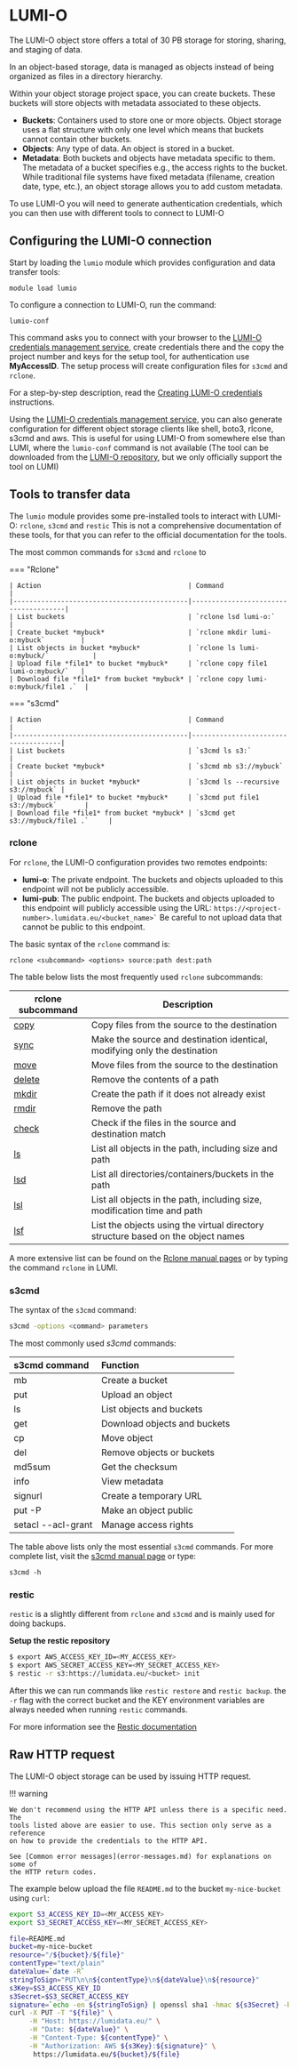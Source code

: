 # LUMI-O

[auth.lumidata.eu]: https://auth.lumidata.eu
[lumi-o-tools]: https://github.com/Lumi-supercomputer/LUMI-O-tools
[rclone-manual]: https://rclone.org/docs/

The LUMI-O object store offers a total of 30 PB storage for storing, sharing,
and staging of data.

In an object-based storage, data is managed as objects instead of being
organized as files in a directory hierarchy.

Within your object storage project space, you can create buckets. These buckets
will store objects with metadata associated to these objects.

- **Buckets**: Containers used to store one or more objects.
  Object storage uses a flat structure with only
  one level which means that buckets cannot contain other buckets.
- **Objects**: Any type of data. An object is stored in a bucket.
- **Metadata**: Both buckets and objects have metadata specific to them. The 
  metadata of a bucket specifies e.g., the access rights to the bucket. While
  traditional file systems have fixed metadata (filename, creation date, type,
  etc.), an object storage allows you to add custom metadata.

To use LUMI-O you will need to generate authentication credentials, which you
can then use with different tools to connect to LUMI-O

## Configuring the LUMI-O connection

Start by loading the `lumio` module which provides configuration and data
transfer tools:

```
module load lumio
```

To configure a connection to LUMI-O, run the command:
```text
lumio-conf
```

This command asks you to connect with your browser to the [LUMI-O credentials
management service](auth-lumidata-eu.md), create credentials there and the copy
the project number and keys for the setup tool, for authentication use
**MyAccessID**. The setup process will create configuration files for `s3cmd`
and `rclone`.

For a step-by-step description, read the [Creating LUMI-O
credentials](auth-lumidata-eu.md) instructions.

Using the [LUMI-O credentials management service,](auth-lumidata-eu.md) you can
also generate configuration for different object storage clients like shell,
boto3, rlcone, s3cmd and aws. This is useful for using LUMI-O from somewhere
else than LUMI, where the `lumio-conf` command is not available (The tool can be
downloaded from the [LUMI-O repository][lumi-o-tools], but we only officially
support the tool on LUMI) 

## Tools to transfer data

The `lumio` module provides some pre-installed tools to interact with LUMI-O:
`rclone`, `s3cmd` and `restic` This is not a comprehensive documentation of
these tools, for that you can refer to the official documentation for the tools. 

The most common commands for `s3cmd` and `rclone` to

=== "Rclone"
    
    | Action                                     | Command                              |
    |--------------------------------------------|--------------------------------------|
    | List buckets                               | `rclone lsd lumi-o:`                 |
    | Create bucket *mybuck*                     | `rclone mkdir lumi-o:mybuck`         |
    | List objects in bucket *mybuck*            | `rclone ls lumi-o:mybuck/`           |
    | Upload file *file1* to bucket *mybuck*     | `rclone copy file1 lumi-o:mybuck/`   |
    | Download file *file1* from bucket *mybuck* | `rclone copy lumi-o:mybuck/file1 .`  |

=== "s3cmd"

    | Action                                     | Command                             |
    |--------------------------------------------|-------------------------------------|
    | List buckets                               | `s3cmd ls s3:`                      |
    | Create bucket *mybuck*                     | `s3cmd mb s3://mybuck`              |
    | List objects in bucket *mybuck*            | `s3cmd ls --recursive  s3://mybuck` |
    | Upload file *file1* to bucket *mybuck*     | `s3cmd put file1 s3://mybuck`       |
    | Download file *file1* from bucket *mybuck* | `s3cmd get s3://mybuck/file1 .`     |

### rclone

For `rclone`, the LUMI-O configuration provides two remotes endpoints: 

- **lumi-o**: The private endpoint. The buckets and objects uploaded to this
              endpoint will not be publicly accessible.
- **lumi-pub**: The public endpoint. The buckets and objects uploaded to this
                endpoint will publicly accessible using the URL:
                ```
                https://<project-number>.lumidata.eu/<bucket_name>`
                ```
                Be careful to not upload data that cannot be public to this
                endpoint.


The basic syntax of the `rclone` command is:

```text
rclone <subcommand> <options> source:path dest:path 
```

The table below lists the most frequently used `rclone` subcommands:

[rc_copy]:    https://rclone.org/commands/rclone_copy/
[rc_sync]:    https://rclone.org/commands/rclone_sync/
[rc_move]:    https://rclone.org/commands/rclone_move/
[rc_delete]:  https://rclone.org/commands/rclone_delete/
[rc_mkdir]:   https://rclone.org/commands/rclone_mkdir/
[rc_rmdir]:   https://rclone.org/commands/rclone_rmdir/
[rc_check]:   https://rclone.org/commands/rclone_check/
[rc_ls]:      https://rclone.org/commands/rclone_ls/
[rc_lsd]:     https://rclone.org/commands/rclone_lsd/
[rc_lsl]:     https://rclone.org/commands/rclone_lsl/
[rc_lsf]:     https://rclone.org/commands/rclone_lsf/

| rclone subcommand   | Description                                                                      |
| ------------------- | -------------------------------------------------------------------------------- |
| [copy][rc_copy]     | Copy files from the source to the destination                                    |
| [sync][rc_sync]     | Make the source and destination identical, modifying only the destination        |
| [move][rc_move]     | Move files from the source to the destination                                    |
| [delete][rc_delete] | Remove the contents of a path                                                    |
| [mkdir][rc_mkdir]   | Create the path if it does not already exist                                     |
| [rmdir][rc_rmdir]   | Remove the path                                                                  |
| [check][rc_check]   | Check if the files in the source and destination match                           |
| [ls][rc_ls]         | List all objects in the path, including size and path                            |
| [lsd][rc_lsd]       | List all directories/containers/buckets in the path                              |
| [lsl][rc_lsl]       | List all objects in the path, including size, modification time and path         |
| [lsf][rc_lsf]       | List the objects using the virtual directory structure based on the object names |

A more extensive list can be found on the [Rclone manual pages][rclone-manual]
or by typing the command `rclone` in LUMI.

### s3cmd

The syntax of the `s3cmd` command:

```bash
s3cmd -options <command> parameters
```

The most commonly used _s3cmd_ commands:

| s3cmd command      | Function |
| :----------------- | :--------------------------- |
| mb                 | Create a bucket              |
| put                | Upload an object             |
| ls                 | List objects and buckets     |
| get                | Download objects and buckets |
| cp                 | Move object                  |
| del                | Remove objects or buckets    |
| md5sum             | Get the checksum             |
| info               | View metadata                |
| signurl            | Create a temporary URL       |
| put -P             | Make an object public        |
| setacl --acl-grant | Manage access rights         |


The table above lists only the most essential `s3cmd` commands. For more
complete list, visit the [s3cmd manual page](https://s3tools.org/usage) or type:

```text
s3cmd -h
```

### restic

`restic` is a slightly different from `rclone` and `s3cmd` and is mainly used
for doing backups. 

**Setup the restic repository**

```bash
$ export AWS_ACCESS_KEY_ID=<MY_ACCESS_KEY>
$ export AWS_SECRET_ACCESS_KEY=<MY_SECRET_ACCESS_KEY>
$ restic -r s3:https://lumidata.eu/<bucket> init
```

After this we can run commands like `restic restore` and `restic backup`. the
`-r` flag with the correct bucket and the KEY environment variables are always
needed when running `restic` commands.

For more information see the [Restic documentation](https://restic.readthedocs.io/en/stable/index.html)

## Raw HTTP request 

The LUMI-O object storage can be used by issuing HTTP request.

!!! warning

    We don't recommend using the HTTP API unless there is a specific need. The 
    tools listed above are easier to use. This section only serve as a reference
    on how to provide the credentials to the HTTP API. 

    See [Common error messages](error-messages.md) for explanations on some of
    the HTTP return codes. 

The example below upload the file `README.md` to the bucket `my-nice-bucket`
using `curl`:

```bash
export S3_ACCESS_KEY_ID=<MY_ACCESS_KEY>
export S3_SECRET_ACCESS_KEY=<MY_SECRET_ACCESS_KEY>

file=README.md
bucket=my-nice-bucket
resource="/${bucket}/${file}"
contentType="text/plain"
dateValue=`date -R`
stringToSign="PUT\n\n${contentType}\n${dateValue}\n${resource}"
s3Key=$S3_ACCESS_KEY_ID
s3Secret=$S3_SECRET_ACCESS_KEY
signature=`echo -en ${stringToSign} | openssl sha1 -hmac ${s3Secret} -binary | base64`
curl -X PUT -T "${file}" \
     -H "Host: https://lumidata.eu/" \
     -H "Date: ${dateValue}" \
     -H "Content-Type: ${contentType}" \
     -H "Authorization: AWS ${s3Key}:${signature}" \
      https://lumidata.eu/${bucket}/${file}
```
